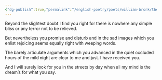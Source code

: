 ```yaml
---
{"dg-publish":true,"permalink":"/english-poetry/poets/william-bronk/the-other-person-in-a-dream/"}
---
```



Beyond the slightest doubt I find you right 
for there is nowhere any simple bliss 
or any terror not to be relieved. 

But nevertheless you promise and disturb 
and in the sad images which you enlist 
rejoicing seems equally right with weeping words.

The barely articulate arguments which you advanced 
in the quiet occluded hours of the mild night 
are clear to me and just. I have received you. 

And I will surely look for you in the streets by day
when all my mind is the dream’s for what you say.